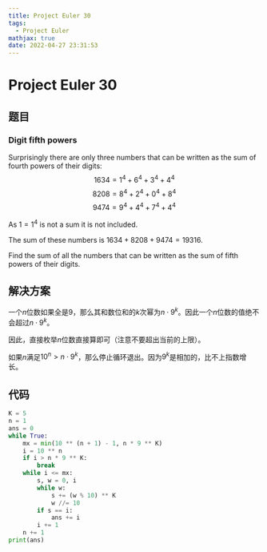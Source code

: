 ```yaml
---
title: Project Euler 30
tags:
  - Project Euler
mathjax: true
date: 2022-04-27 23:31:53
---
```


<escape><!-- more --></escape>

# Project Euler 30

## 题目

### Digit fifth powers

Surprisingly there are only three numbers that can be written as the sum of fourth powers of their digits:
$$1634=1^4+6^4+3^4+4^4$$
$$8208=8^4+2^4+0^4+8^4$$
$$9474=9^4+4^4+7^4+4^4$$

As $1 = 1^4$ is not a sum it is not included.

The sum of these numbers is $1634 + 8208 + 9474 = 19316$.

Find the sum of all the numbers that can be written as the sum of fifth powers of their digits.

## 解决方案

一个$n$位数如果全是$9$，那么其和数位和的$k$次幂为$n\cdot 9^k$。因此一个$n$位数的值绝不会超过$n \cdot 9^k$。

因此，直接枚举$n$位数直接算即可（注意不要超出当前的上限）。

如果$n$满足$10^n>n\cdot 9^k$，那么停止循环退出。因为$9^k$是相加的，比不上指数增长。

## 代码

```py
K = 5
n = 1
ans = 0
while True:
    mx = min(10 ** (n + 1) - 1, n * 9 ** K)
    i = 10 ** n
    if i > n * 9 ** K:
        break
    while i <= mx:
        s, w = 0, i
        while w:
            s += (w % 10) ** K
            w //= 10
        if s == i:
            ans += i
        i += 1
    n += 1
print(ans)
```
